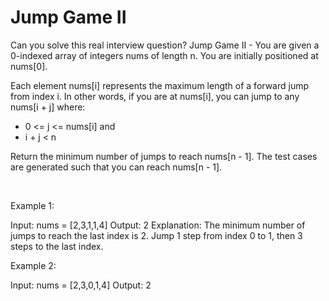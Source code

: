 # Jump Game II

Can you solve this real interview question? Jump Game II - You are given a 0-indexed array of integers nums of length n. You are initially positioned at nums[0].

Each element nums[i] represents the maximum length of a forward jump from index i. In other words, if you are at nums[i], you can jump to any nums[i + j] where:

 * 0 <= j <= nums[i] and
 * i + j < n

Return the minimum number of jumps to reach nums[n - 1]. The test cases are generated such that you can reach nums[n - 1].

 

Example 1:


Input: nums = [2,3,1,1,4]
Output: 2
Explanation: The minimum number of jumps to reach the last index is 2. Jump 1 step from index 0 to 1, then 3 steps to the last index.


Example 2:


Input: nums = [2,3,0,1,4]
Output: 2